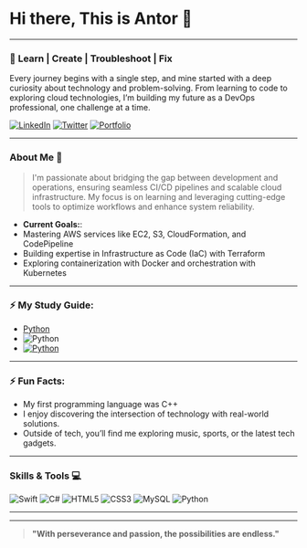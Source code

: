 # Hi there, This is Antor 👋

---

### 🌟 **Learn | Create | Troubleshoot | Fix**  
Every journey begins with a single step, and mine started with a deep curiosity about technology and problem-solving. From learning to code to exploring cloud technologies, I’m building my future as a DevOps professional, one challenge at a time. 

[![LinkedIn](https://img.shields.io/badge/LinkedIn-Connect-blue)](https://www.youtube.com/watch?v=hPr-Yc92qaY&ab_channel=A2ZHighlights)
[![Twitter](https://img.shields.io/badge/Twitter-Follow-blue)](https://www.youtube.com/watch?v=hPr-Yc92qaY&ab_channel=A2ZHighlights)
[![Portfolio](https://img.shields.io/badge/Portfolio-Visit-blue)](https://www.youtube.com/watch?v=hPr-Yc92qaY&ab_channel=A2ZHighlights)

---

### About Me 📝

> I'm passionate about bridging the gap between development and operations, ensuring seamless CI/CD pipelines and scalable cloud infrastructure. My focus is on learning and leveraging cutting-edge tools to optimize workflows and enhance system reliability.

- **Current Goals:**:
 - Mastering AWS services like EC2, S3, CloudFormation, and CodePipeline
 - Building expertise in Infrastructure as Code (IaC) with Terraform
 - Exploring containerization with Docker and orchestration with Kubernetes
 
---

### ⚡ My Study Guide:
- [Python](https://github.com/abeantor/Homework1/blob/new_branch/Python.md)
- ![Python](https://img.shields.io/badge/python-3670A0?style=for-the-badge&logo=python&logoColor=ffdd54)
- [![Python](https://img.shields.io/badge/python-3670A0?style=for-the-badge&logo=python&logoColor=ffdd54)](https://github.com/abeantor/Homework1/blob/new_branch/Python.md)


---

### ⚡ Fun Facts:
- My first programming language was C++
- I enjoy discovering the intersection of technology with real-world solutions.
- Outside of tech, you’ll find me exploring music, sports, or the latest tech gadgets. 

---

### Skills & Tools 💻
<p>
  <img src="https://img.shields.io/badge/Swift-FA7343?logo=swift&logoColor=white" alt="Swift">
  <img src="https://img.shields.io/badge/C%23-239120?logo=csharp&logoColor=white" alt="C#">
  <img src="https://img.shields.io/badge/HTML5-E34F26?logo=html5&logoColor=white" alt="HTML5">
  <img src="https://img.shields.io/badge/CSS3-1572B6?logo=css3&logoColor=white" alt="CSS3">
  <img src="https://img.shields.io/badge/MySQL-4479A1?logo=mysql&logoColor=white" alt="MySQL">
  <img src="https://img.shields.io/badge/Python-3776AB?logo=python&logoColor=white" alt="Python">
</p>

---

---

> **"With perseverance and passion, the possibilities are endless."**
